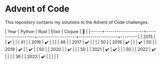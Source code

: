 # Advent of Code

This repository contains my solutions to the Advent of Code challenges.

| Year | Python             | Rust               | Elixir             | Clojure            | :star2: |
|------+--------------------+--------------------+--------------------+--------------------+---------|
| 2015 |                    | :heavy_check_mark: |                    |                    |      41 |
| 2016 | :heavy_check_mark: |                    |                    |                    |      48 |
| 2017 | :heavy_check_mark: |                    |                    |                    |      50 |
| 2018 | :heavy_check_mark: |                    |                    | :heavy_check_mark: |      50 |
| 2019 | :heavy_check_mark: |                    | :heavy_check_mark: |                    |      50 |
| 2020 |                    | :heavy_check_mark: |                    |                    |      50 |
| 2021 | :heavy_check_mark: | :heavy_check_mark: |                    |                    |      50 |
| 2022 | :heavy_check_mark: |                    |                    |                    |      36 |
| 2023 | :heavy_check_mark: |                    |                    |                    |         |
